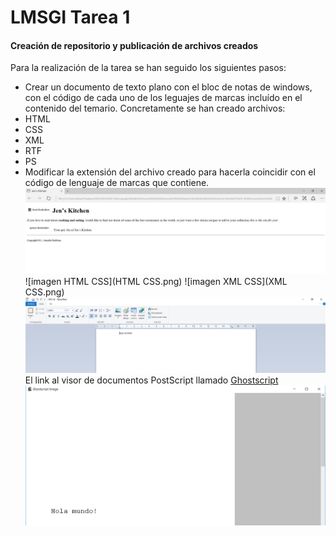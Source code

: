# LMSGI Tarea 1
#### Creación de repositorio y publicación de archivos creados
Para la realización de la tarea se han seguido los siguientes pasos:
* Crear un documento de texto plano con el bloc de notas de windows, con el código de cada uno de los leguajes de marcas incluído en el contenido del temario. Concretamente se han creado archivos:
 * HTML
 * CSS
 * XML
 * RTF
 * PS
* Modificar la extensión del archivo creado para hacerla coincidir con el código de lenguaje de marcas que contiene. 
![imagen HTML](HTML.png)
![imagen HTML CSS](HTML CSS.png)
![imagen XML CSS](XML CSS.png)
![imagen RTF](RTF.png)
El link al visor de documentos PostScript llamado [Ghostscript](http://www.ghostscript.com/)
![imagen PS](PS.png)
